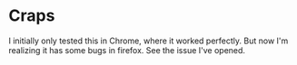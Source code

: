 # Craps
I initially only tested this in Chrome, where it worked perfectly.  But now I'm realizing it has some bugs in firefox.  See the issue I've opened.

